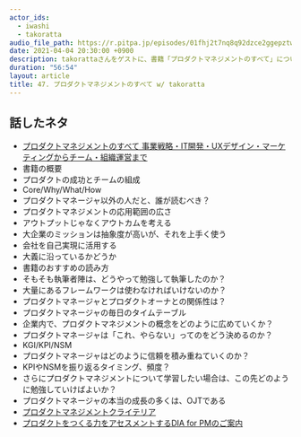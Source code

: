 ```yaml
---
actor_ids:
  - iwashi
  - takoratta
audio_file_path: https://r.pitpa.jp/episodes/01fhj2t7nq8q92dzce2ggepztw.mp3
date: 2021-04-04 20:30:00 +0900
description: takorattaさんをゲストに、書籍「プロダクトマネジメントのすべて」について語っていただいたエピソードです。
duration: "56:54"
layout: article
title: 47. プロダクトマネジメントのすべて w/ takoratta
---
```


## 話したネタ

- [プロダクトマネジメントのすべて 事業戦略・IT開発・UXデザイン・マーケティングからチーム・組織運営まで](https://amzn.to/2R5SxUo)
- 書籍の概要
- プロダクトの成功とチームの組成
- Core/Why/What/How
- プロダクトマネージャ以外の人だと、誰が読むべき？
- プロダクトマネジメントの応用範囲の広さ
- アウトプットじゃなくアウトカムを考える
- 大企業のミッションは抽象度が高いが、それを上手く使う
- 会社を自己実現に活用する
- 大義に沿っているかどうか
- 書籍のおすすめの読み方
- そもそも執筆者陣は、どうやって勉強して執筆したのか？
- 大量にあるフレームワークは使わなければいけないのか？
- プロダクトマネージャとプロダクトオーナとの関係性は？
- プロダクトマネージャの毎日のタイムテーブル
- 企業内で、プロダクトマネジメントの概念をどのように広めていくか？
- プロダクトマネージャは「これ、やらない」ってのをどう決めるのか？
- KGI/KPI/NSM
- プロダクトマネージャはどのように信頼を積み重ねていくのか？
- KPIやNSMを振り返るタイミング、頻度？
- さらにプロダクトマネジメントについて学習したい場合は、この先どのように勉強していけばよいか？
- プロダクトマネージャの本当の成長の多くは、OJTである
- [プロダクトマネジメントクライテリア](https://productmanagement-criteria.com/)
- [プロダクトをつくる力をアセスメントするDIA for PMのご案内](https://note.com/tably/n/nce04f2446a86)